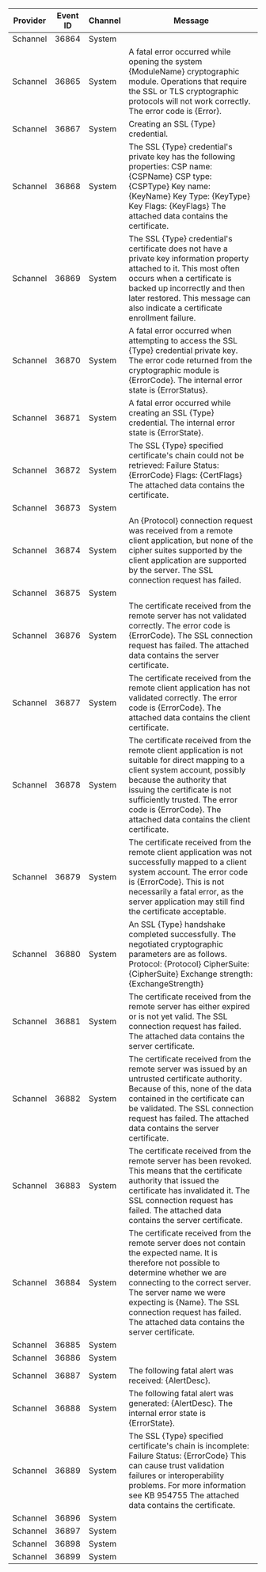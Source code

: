 Provider  |  Event ID  |  Channel  |  Message
----------|------------|-----------|-----------------------------------------------------------------------------------------------------------------------------------------------------------------------------------------------------------------------------------------------------------------------------------------------------------------------
Schannel  |  36864     |  System   |
Schannel  |  36865     |  System   |  A fatal error occurred while opening the system {ModuleName} cryptographic module. Operations that require the SSL or TLS cryptographic protocols will not work correctly. The error code is {Error}.
Schannel  |  36867     |  System   |  Creating an SSL {Type} credential.
Schannel  |  36868     |  System   |  The SSL {Type} credential's private key has the following properties:   CSP name: {CSPName}   CSP type: {CSPType}   Key name: {KeyName}   Key Type: {KeyType}   Key Flags: {KeyFlags} The attached data contains the certificate.
Schannel  |  36869     |  System   |  The SSL {Type} credential's certificate does not have a private key information property attached to it. This most often occurs when a certificate is backed up incorrectly and then later restored. This message can also indicate a certificate enrollment failure.
Schannel  |  36870     |  System   |  A fatal error occurred when attempting to access the SSL {Type} credential private key. The error code returned from the cryptographic module is {ErrorCode}. The internal error state is {ErrorStatus}.
Schannel  |  36871     |  System   |  A fatal error occurred while creating an SSL {Type} credential. The internal error state is {ErrorState}.
Schannel  |  36872     |  System   |  The SSL {Type} specified certificate's chain could not be retrieved:   Failure Status: {ErrorCode}   Flags: {CertFlags} The attached data contains the certificate.
Schannel  |  36873     |  System   |
Schannel  |  36874     |  System   |  An {Protocol} connection request was received from a remote client application, but none of the cipher suites supported by the client application are supported by the server. The SSL connection request has failed.
Schannel  |  36875     |  System   |
Schannel  |  36876     |  System   |  The certificate received from the remote server has not validated correctly. The error code is {ErrorCode}. The SSL connection request has failed. The attached data contains the server certificate.
Schannel  |  36877     |  System   |  The certificate received from the remote client application has not validated correctly. The error code is {ErrorCode}. The attached data contains the client certificate.
Schannel  |  36878     |  System   |  The certificate received from the remote client application is not suitable for direct mapping to a client system account, possibly because the authority that issuing the certificate is not sufficiently trusted. The error code is {ErrorCode}. The attached data contains the client certificate.
Schannel  |  36879     |  System   |  The certificate received from the remote client application was not successfully mapped to a client system account. The error code is {ErrorCode}. This is not necessarily a fatal error, as the server application may still find the certificate acceptable.
Schannel  |  36880     |  System   |  An SSL {Type} handshake completed successfully. The negotiated cryptographic parameters are as follows.   Protocol: {Protocol}   CipherSuite: {CipherSuite}   Exchange strength: {ExchangeStrength}
Schannel  |  36881     |  System   |  The certificate received from the remote server has either expired or is not yet valid. The SSL connection request has failed. The attached data contains the server certificate.
Schannel  |  36882     |  System   |  The certificate received from the remote server was issued by an untrusted certificate authority. Because of this, none of the data contained in the certificate can be validated. The SSL connection request has failed. The attached data contains the server certificate.
Schannel  |  36883     |  System   |  The certificate received from the remote server has been revoked. This means that the certificate authority that issued the certificate has invalidated it. The SSL connection request has failed. The attached data contains the server certificate.
Schannel  |  36884     |  System   |  The certificate received from the remote server does not contain the expected name. It is therefore not possible to determine whether we are connecting to the correct server. The server name we were expecting is {Name}. The SSL connection request has failed. The attached data contains the server certificate.
Schannel  |  36885     |  System   |
Schannel  |  36886     |  System   |
Schannel  |  36887     |  System   |  The following fatal alert was received: {AlertDesc}.
Schannel  |  36888     |  System   |  The following fatal alert was generated: {AlertDesc}. The internal error state is {ErrorState}.
Schannel  |  36889     |  System   |  The SSL {Type} specified certificate's chain is incomplete:   Failure Status: {ErrorCode} This can cause trust validation failures or interoperability problems. For more information see KB 954755 The attached data contains the certificate.
Schannel  |  36896     |  System   |
Schannel  |  36897     |  System   |
Schannel  |  36898     |  System   |
Schannel  |  36899     |  System   |